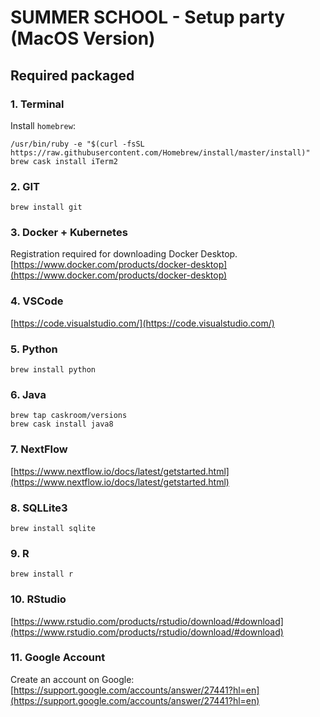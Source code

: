 # SUMMER SCHOOL - Setup party (MacOS Version)

## Required packaged

### 1. Terminal 

Install `homebrew`:
```
/usr/bin/ruby -e "$(curl -fsSL https://raw.githubusercontent.com/Homebrew/install/master/install)"
brew cask install iTerm2
```

### 2. GIT

```
brew install git
```

### 3. Docker + Kubernetes

Registration required for downloading Docker Desktop.\
[https://www.docker.com/products/docker-desktop](https://www.docker.com/products/docker-desktop)

### 4. VSCode

[https://code.visualstudio.com/](https://code.visualstudio.com/)

### 5. Python

```
brew install python
```

### 6. Java

```
brew tap caskroom/versions
brew cask install java8
```

### 7. NextFlow

[https://www.nextflow.io/docs/latest/getstarted.html](https://www.nextflow.io/docs/latest/getstarted.html)

### 8. SQLLite3

```
brew install sqlite
```

### 9. R

```
brew install r
```

### 10. RStudio

[https://www.rstudio.com/products/rstudio/download/#download](https://www.rstudio.com/products/rstudio/download/#download)

### 11. Google Account

Create an account on Google:
[https://support.google.com/accounts/answer/27441?hl=en](https://support.google.com/accounts/answer/27441?hl=en)
